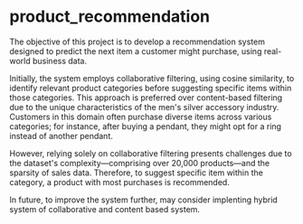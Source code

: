 # product_recommendation

The objective of this project is to develop a recommendation system designed to predict the next item a customer might purchase, using real-world business data.

Initially, the system employs collaborative filtering, using cosine similarity, to identify relevant product categories before suggesting specific items within those categories. This approach is preferred over content-based filtering due to the unique characteristics of the men's silver accessory industry. Customers in this domain often purchase diverse items across various categories; for instance, after buying a pendant, they might opt for a ring instead of another pendant.

However, relying solely on collaborative filtering presents challenges due to the dataset's complexity—comprising over 20,000 products—and the sparsity of sales data. Therefore, to suggest specific item within the category, a product with most purchases is recommended.

In future, to improve the system further, may consider implenting hybrid system of collaborative and content based system.
